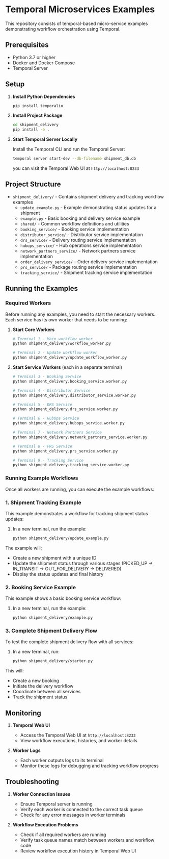 # Temporal Microservices Examples

This repository consists of temporal-based micro-service examples demonstrating workflow orchestration using Temporal.

## Prerequisites

- Python 3.7 or higher
- Docker and Docker Compose
- Temporal Server

## Setup

1. **Install Python Dependencies**

   ```bash
   pip install temporalio
   ```

2. **Install Project Package**

   ```bash
   cd shipment_delivery
   pip install -e .
   ```

3. **Start Temporal Server Locally**

   Install the Temporal CLI and run the Temporal Server:

   ```bash
   temporal server start-dev --db-filename shipment_db.db
   ```

   you can visit the Temporal Web UI at `http://localhost:8233`

## Project Structure

- `shipment_delivery/` - Contains shipment delivery and tracking workflow examples
  - `update_example.py` - Example demonstrating status updates for a shipment
  - `example.py` - Basic booking and delivery service example
  - `shared/` - Common workflow definitions and utilities
  - `booking_service/` - Booking service implementation
  - `distributor_service/` - Distributor service implementation
  - `drs_service/` - Delivery routing service implementation
  - `hubops_service/` - Hub operations service implementation
  - `network_partners_service/` - Network partners service implementation
  - `order_delivery_service/` - Order delivery service implementation
  - `prs_service/` - Package routing service implementation
  - `tracking_service/` - Shipment tracking service implementation

## Running the Examples

### Required Workers

Before running any examples, you need to start the necessary workers. Each service has its own worker that needs to be running:

1. **Start Core Workers**

   ```bash
   # Terminal 1 - Main workflow worker
   python shipment_delivery/workflow_worker.py

   # Terminal 2 - Update workflow worker
   python shipment_delivery/update_workflow_worker.py
   ```

2. **Start Service Workers** (each in a separate terminal)

   ```bash
   # Terminal 3 - Booking Service
   python shipment_delivery.booking_service.worker.py

   # Terminal 4 - Distributor Service
   python shipment_delivery.distributor_service.worker.py

   # Terminal 5 - DRS Service
   python shipment_delivery.drs_service.worker.py

   # Terminal 6 - HubOps Service
   python shipment_delivery.hubops_service.worker.py

   # Terminal 7 - Network Partners Service
   python shipment_delivery.network_partners_service.worker.py

   # Terminal 8 - PRS Service
   python shipment_delivery.prs_service.worker.py

   # Terminal 9 - Tracking Service
   python shipment_delivery.tracking_service.worker.py
   ```

### Running Example Workflows

Once all workers are running, you can execute the example workflows:

### 1. Shipment Tracking Example

This example demonstrates a workflow for tracking shipment status updates:

1. In a new terminal, run the example:
   ```bash
   python shipment_delivery/update_example.py
   ```

The example will:

- Create a new shipment with a unique ID
- Update the shipment status through various stages (PICKED_UP → IN_TRANSIT → OUT_FOR_DELIVERY → DELIVERED)
- Display the status updates and final history

### 2. Booking Service Example

This example shows a basic booking service workflow:

1. In a new terminal, run the example:
   ```bash
   python shipment_delivery/example.py
   ```

### 3. Complete Shipment Delivery Flow

To test the complete shipment delivery flow with all services:

1. In a new terminal, run:
   ```bash
   python shipment_delivery/starter.py
   ```

This will:

- Create a new booking
- Initiate the delivery workflow
- Coordinate between all services
- Track the shipment status

## Monitoring

1. **Temporal Web UI**

   - Access the Temporal Web UI at `http://localhost:8233`
   - View workflow executions, histories, and worker details

2. **Worker Logs**
   - Each worker outputs logs to its terminal
   - Monitor these logs for debugging and tracking workflow progress

## Troubleshooting

1. **Worker Connection Issues**

   - Ensure Temporal server is running
   - Verify each worker is connected to the correct task queue
   - Check for any error messages in worker terminals

2. **Workflow Execution Problems**
   - Check if all required workers are running
   - Verify task queue names match between workers and workflow code
   - Review workflow execution history in Temporal Web UI
